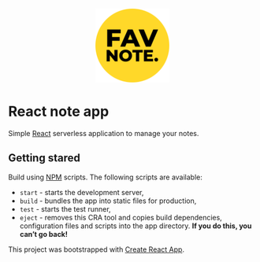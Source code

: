 <p align="center"><img src="https://raw.githubusercontent.com/pawelrusak/react-note-app/851af0930676810310cac0c0e39832b03580d972/logo.svg" height="150" alt="FAV Note."><p>
  
# React note app

Simple [React](https://reactjs.org/) serverless application to manage your notes.

## Getting stared

Build using [NPM](https://www.npmjs.com/get-npm) scripts. The following scripts are available:

- `start` - starts the development server,
- `build` - bundles the app into static files for production,
- `test` - starts the test runner,
- `eject` - removes this CRA tool and copies build dependencies, configuration files
  and scripts into the app directory. **If you do this, you can’t go back!**

This project was bootstrapped with [Create React App](https://create-react-app.dev/).
